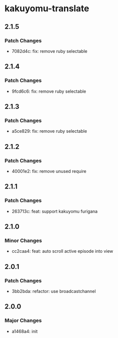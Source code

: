 # kakuyomu-translate

## 2.1.5

### Patch Changes

- 7082d4c: fix: remove ruby selectable

## 2.1.4

### Patch Changes

- 9fcd6c6: fix: remove ruby selectable

## 2.1.3

### Patch Changes

- a5ce829: fix: remove ruby selectable

## 2.1.2

### Patch Changes

- 40001e2: fix: remove unused require

## 2.1.1

### Patch Changes

- 263713c: feat: support kakuyomu furigana

## 2.1.0

### Minor Changes

- cc2caa4: feat: auto scroll active episode into view

## 2.0.1

### Patch Changes

- 3bb2bda: refactor: use broadcastchannel

## 2.0.0

### Major Changes

- a1468a4: init
